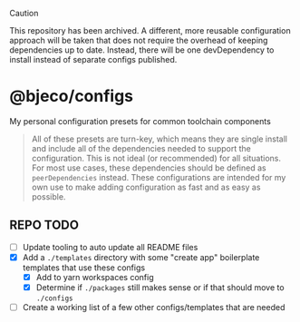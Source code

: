 > [!CAUTION]
> This repository has been archived. A different, more reusable configuration approach will be taken that does not require the overhead of keeping dependencies up to date. Instead, there will be one devDependency to install instead of separate configs published.

# @bjeco/configs

My personal configuration presets for common toolchain components

> All of these presets are turn-key, which means they are single install and include all of the dependencies needed to support the configuration. This is not ideal (or recommended) for all situations. For most use cases, these dependencies should be defined as `peerDependencies` instead. These configurations are intended for my own use to make adding configuration as fast and as easy as possible.

## REPO TODO

- [ ] Update tooling to auto update all README files
- [x] Add a `./templates` directory with some "create app" boilerplate templates that use these configs
  - [x] Add to yarn workspaces config
  - [x] Determine if `./packages` still makes sense or if that should move to `./configs`
- [ ] Create a working list of a few other configs/templates that are needed

